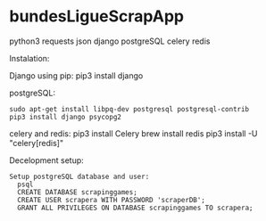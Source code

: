 # bundesLigueScrapApp

python3
  requests
  json
django
postgreSQL
celery
redis


Instalation:

  Django using pip:
    pip3 install django 
  
  postgreSQL:
    
    sudo apt-get install libpq-dev postgresql postgresql-contrib
    pip3 install django psycopg2
    

  celery and redis:
    pip3 install Celery
    brew install redis
    pip3 install -U "celery[redis]"
  
  
Decelopment setup:
  
    Setup postgreSQL database and user:
      psql
      CREATE DATABASE scrapinggames;
      CREATE USER scrapera WITH PASSWORD 'scraperDB';
      GRANT ALL PRIVILEGES ON DATABASE scrapinggames TO scrapera;
    
